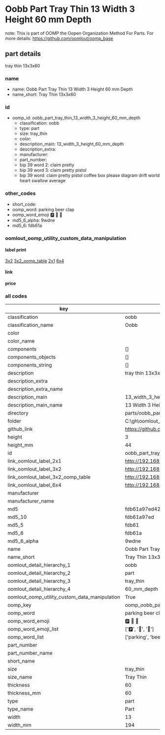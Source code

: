 # Oobb Part Tray Thin 13 Width 3 Height 60 mm Depth  

note: This is part of OOMP the Oopen Organization Method For Parts. For more details: https://github.com/oomlout/oomp_base

##  part details
  



tray thin 13x3x60



### name
* name: Oobb Part Tray Thin 13 Width 3 Height 60 mm Depth
* name_short: Tray Thin 13x3x60 
### id
* oomp_id: oobb_part_tray_thin_13_width_3_height_60_mm_depth
  * classification: oobb
  * type: part
  * size: tray_thin
  * color: 
  * description_main: 13_width_3_height_60_mm_depth
  * description_extra: 
  * manufacturer: 
  * part_number: 
  * bip 39 word 2: claim pretty
  * bip 39 word 3: claim pretty pistol
  * bip 39 word: claim pretty pistol coffee box please diagram drift world heart swallow average

### other_codes
* short_code: 
* oomp_word: parking beer clap
* oomp_word_emoji :parking: :beer: :clap:
* md5_6_alpha: 9wdne
* md5_6: fdb61a






### oomlout_oomp_utility_custom_data_manipulation
#### label print
[3x2](http://192.168.1.245:1112/?label=oomp%209wdne)
[3x2_oomp_table](http://192.168.1.108:1112/?label=oomp%209wdne)
[2x1](http://192.168.1.242:1112/?label=oomp%209wdne)
[6x4](http://192.168.1.55:1112/?label=oomp%209wdne)    

#### link

                              

#### price







### all codes 
| key | value |  
| --- | --- |  
| classification | oobb |  
| classification_name | Oobb |  
| color |  |  
| color_name |  |  
| components | [] |  
| components_objects | [] |  
| components_string | [] |  
| description | tray thin 13x3x60 |  
| description_extra |  |  
| description_extra_name |  |  
| description_main | 13_width_3_height_60_mm_depth |  
| description_main_name | 13 Width 3 Height 60 mm Depth |  
| directory | parts/oobb_part_tray_thin_13_width_3_height_60_mm_depth |  
| folder | C:\gh\oomlout_oobb_version_4_generated_parts\things\oobb_part_tray_thin_13_width_3_height_60_mm_depth |  
| github_link | https://github.com/oomlout/oomlout_oomp_part_src/tree/main/parts/oobb_part_tray_thin_13_width_3_height_60_mm_depth |  
| height | 3 |  
| height_mm | 44 |  
| id | oobb_part_tray_thin_13_width_3_height_60_mm_depth |  
| link_oomlout_label_2x1 | http://192.168.1.242:1112/?label=oomp%209wdne |  
| link_oomlout_label_3x2 | http://192.168.1.245:1112/?label=oomp%209wdne |  
| link_oomlout_label_3x2_oomp_table | http://192.168.1.108:1112/?label=oomp%209wdne |  
| link_oomlout_label_6x4 | http://192.168.1.55:1112/?label=oomp%209wdne |  
| manufacturer |  |  
| manufacturer_name |  |  
| md5 | fdb61a97ed42c79e998d42d34aea894d |  
| md5_10 | fdb61a97ed |  
| md5_5 | fdb61 |  
| md5_6 | fdb61a |  
| md5_6_alpha | 9wdne |  
| name | Oobb Part Tray Thin 13 Width 3 Height 60 mm Depth |  
| name_short | Tray Thin 13x3x60  |  
| oomlout_detail_hierarchy_1 | oobb |  
| oomlout_detail_hierarchy_2 | part |  
| oomlout_detail_hierarchy_3 | tray_thin |  
| oomlout_detail_hierarchy_4 | 60_mm_depth |  
| oomlout_oomp_utility_custom_data_manipulation | True |  
| oomp_key | oomp_oobb_part_tray_thin_13_width_3_height_60_mm_depth |  
| oomp_word | parking beer clap |  
| oomp_word_emoji | :parking: :beer: :clap: |  
| oomp_word_emoji_list | [':parking:', ':beer:', ':clap:'] |  
| oomp_word_list | ['parking', 'beer', 'clap'] |  
| part_number |  |  
| part_number_name |  |  
| short_name |  |  
| size | tray_thin |  
| size_name | Tray Thin |  
| thickness | 60 |  
| thickness_mm | 60 |  
| type | part |  
| type_name | Part |  
| width | 13 |  
| width_mm | 194 |  
